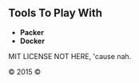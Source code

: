 ## Tools To Play With

 * <b>Packer</b>
 * <b>Docker</b>

MIT LICENSE NOT HERE, 'cause nah. 

© 2015 ©